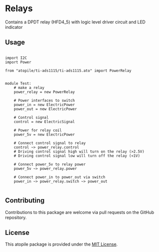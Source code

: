 # Relays

Contains a DPDT relay (HFD4_5) with logic level driver circuit and LED indicator

## Usage

```ato

import I2C
import Power

from "atopile/ti-ads1115/ti-ads1115.ato" import PowerRelay


module Test:
    # make a relay
    power_relay = new PowerRelay

    # Power interfaces to switch
    power_in = new ElectricPower
    power_out = new ElectricPower

    # Control signal
    control = new ElectricSignal

    # Power for relay coil
    power_5v = new ElectricPower

    # Connect control signal to relay
    control ~> power_relay.control
    # Driving control signal high will turn on the relay (>2.5V)
    # Driving control signal low will turn off the relay (<1V)

    # Connect power_5v to relay power
    power_5v ~> power_relay.power

    # Connect power_in to power_out via switch
    power_in ~> power_relay.switch ~> power_out


```

## Contributing

Contributions to this package are welcome via pull requests on the GitHub repository.

## License

This atopile package is provided under the [MIT License](https://opensource.org/license/mit/).
